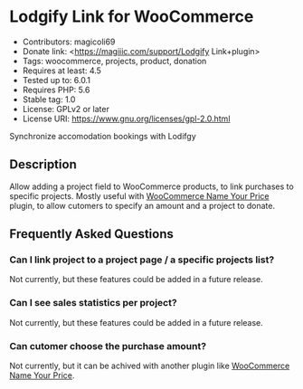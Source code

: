 # Lodgify Link for WooCommerce

- Contributors: magicoli69
- Donate link: <https://magiiic.com/support/Lodgify Link+plugin>
- Tags: woocommerce, projects, product, donation
- Requires at least: 4.5
- Tested up to: 6.0.1
- Requires PHP: 5.6
- Stable tag: 1.0
- License: GPLv2 or later
- License URI: <https://www.gnu.org/licenses/gpl-2.0.html>

Synchronize accomodation bookings with Lodifgy

## Description

Allow adding a project field to WooCommerce products, to link purchases to specific projects. Mostly useful with [WooCommerce Name Your Price](https://woocommerce.com/products/name-your-price/) plugin, to allow cutomers to specify an amount and a project to donate.

## Frequently Asked Questions

### Can I link project to a project page / a specific projects list?

Not currently, but these features could be added in a future release.

### Can I see sales statistics per project?

Not currently, but these features could be added in a future release.

### Can cutomer choose the purchase amount?

Not currently, but it can be achived with another plugin like [WooCommerce Name Your Price](https://woocommerce.com/products/name-your-price/).
